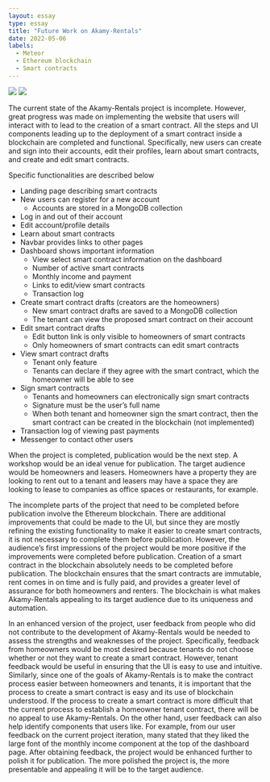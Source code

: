 ```yaml
---
layout: essay
type: essay
title: "Future Work on Akamy-Rentals"
date: 2022-05-06
labels:
  - Meteor
  - Ethereum blockchain
  - Smart contracts
---
```


<img class="ui medium image" src="https://storage.googleapis.com/gd-wagtail-prod-assets/original_images/evolving_google_identity_share.jpg">
<img class="ui medium image" src="https://th.bing.com/th/id/R.9d31e91124d36bb581f26990e4591390?rik=W3opzTamDU73Eg&riu=http%3a%2f%2fmediad.publicbroadcasting.net%2fp%2fkhpr%2ffiles%2fstyles%2fx_large%2fpublic%2f201802%2fIMG_7345.jpg&ehk=D%2bTe%2fVkT77fMqsmcV8piy5t0nhoMPL7sBWG9xG9zr5M%3d&risl=&pid=ImgRaw&r=0">

The current state of the Akamy-Rentals project is incomplete. However, great progress was made on implementing the website that users will interact with to lead to the creation of a smart contract. All the steps and UI components leading up to the deployment of a smart contract inside a blockchain are completed and functional. Specifically, new users can create and sign into their accounts, edit their profiles, learn about smart contracts, and create and edit smart contracts.

Specific functionalities are described below
- Landing page describing smart contracts
- New users can register for a new account
  - Accounts are stored in a MongoDB collection
- Log in and out of their account
- Edit account/profile details
- Learn about smart contracts
- Navbar provides links to other pages
- Dashboard shows important information
  - View select smart contract information on the dashboard
  - Number of active smart contracts
  - Monthly income and payment
  - Links to edit/view smart contracts
  - Transaction log
- Create smart contract drafts (creators are the homeowners)
  - New smart contract drafts are saved to a MongoDB collection
  - The tenant can view the proposed smart contract on their account
- Edit smart contract drafts
  - Edit button link is only visible to homeowners of smart contracts
  - Only homeowners of smart contracts can edit smart contracts
- View smart contract drafts
  - Tenant only feature
  - Tenants can declare if they agree with the smart contract, which the homeowner will be able to see
- Sign smart contracts
  - Tenants and homeowners can electronically sign smart contracts
  - Signature must be the user’s full name
  - When both tenant and homeowner sign the smart contract, then the smart contract can be created in the blockchain (not implemented)
- Transaction log of viewing past payments
- Messenger to contact other users

When the project is completed, publication would be the next step. A workshop would be an ideal venue for publication. The target audience would be homeowners and leasers. Homeowners have a property they are looking to rent out to a tenant and leasers may have a space they are looking to lease to companies as office spaces or restaurants, for example.

The incomplete parts of the project that need to be completed before publication involve the Ethereum blockchain. There are additional improvements that could be made to the UI, but since they are mostly refining the existing functionality to make it easier to create smart contracts, it is not necessary to complete them before publication. However, the audience’s first impressions of the project would be more positive if the improvements were completed before publication. Creation of a smart contract in the blockchain absolutely needs to be completed before publication. The blockchain ensures that the smart contracts are immutable, rent comes in on time and is fully paid, and provides a greater level of assurance for both homeowners and renters. The blockchain is what makes Akamy-Rentals appealing to its target audience due to its uniqueness and automation.

In an enhanced version of the project, user feedback from people who did not contribute to the development of Akamy-Rentals would be needed to assess the strengths and weaknesses of the project. Specifically, feedback from homeowners would be most desired because tenants do not choose whether or not they want to create a smart contract. However, tenant feedback would be useful in ensuring that the UI is easy to use and intuitive. Similarly, since one of the goals of Akamy-Rentals is to make the contract process easier between homeowners and tenants, it is important that the process to create a smart contract is easy and its use of blockchain understood. If the process to create a smart contract is more difficult that the current process to establish a homeowner tenant contract, there will be no appeal to use Akamy-Rentals. On the other hand, user feedback can also help identify components that users like. For example, from our user feedback on the current project iteration, many stated that they liked the large font of the monthly income component at the top of the dashboard page. After obtaining feedback, the project would be enhanced further to polish it for publication. The more polished the project is, the more presentable and appealing it will be to the target audience.

